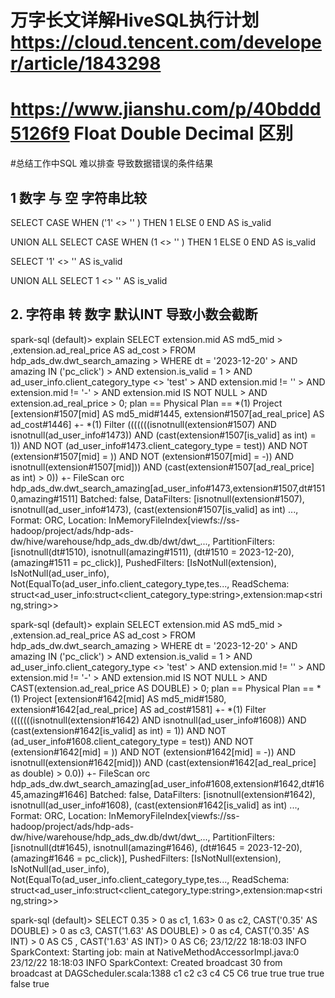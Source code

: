 
# 万字长文详解HiveSQL执行计划   https://cloud.tencent.com/developer/article/1843298
# https://www.jianshu.com/p/40bddd5126f9  Float Double Decimal 区别
#总结工作中SQL 难以排查 导致数据错误的条件结果
## 1 数字 与 空 字符串比较
SELECT 
CASE
  WHEN ('1'  <> '' ) THEN 1
  ELSE 0
END AS is_valid

UNION ALL
SELECT 
CASE
  WHEN (1  <> '' ) THEN 1
  ELSE 0
END AS is_valid


SELECT '1'  <> ''  AS is_valid

UNION ALL
SELECT 1  <> ''  AS is_valid

## 2. 字符串 转 数字 默认INT 导致小数会截断 
spark-sql (default)> explain SELECT extension.mid  AS md5_mid
                   > ,extension.ad_real_price  AS ad_cost
                   > FROM hdp_ads_dw.dwt_search_amazing
                   > WHERE  dt = '2023-12-20'
                   > AND amazing IN ('pc_click')
                   > AND extension.is_valid  = 1
                   > AND ad_user_info.client_category_type <> 'test'
                   > AND extension.mid != ''
                   > AND extension.mid != '-'
                   > AND extension.mid IS NOT NULL
                   > AND extension.ad_real_price > 0;
plan
== Physical Plan ==
*(1) Project [extension#1507[mid] AS md5_mid#1445, extension#1507[ad_real_price] AS ad_cost#1446]
+- *(1) Filter (((((((isnotnull(extension#1507) AND isnotnull(ad_user_info#1473)) AND (cast(extension#1507[is_valid] as int) = 1)) AND NOT (ad_user_info#1473.client_category_type = test)) AND NOT (extension#1507[mid] = )) AND NOT (extension#1507[mid] = -)) AND isnotnull(extension#1507[mid])) AND (cast(extension#1507[ad_real_price] as int) > 0))
   +- FileScan orc hdp_ads_dw.dwt_search_amazing[ad_user_info#1473,extension#1507,dt#1510,amazing#1511] Batched: false, DataFilters: [isnotnull(extension#1507), isnotnull(ad_user_info#1473), (cast(extension#1507[is_valid] as int) ..., Format: ORC, Location: InMemoryFileIndex[viewfs://ss-hadoop/project/ads/hdp-ads-dw/hive/warehouse/hdp_ads_dw.db/dwt/dwt_..., PartitionFilters: [isnotnull(dt#1510), isnotnull(amazing#1511), (dt#1510 = 2023-12-20), (amazing#1511 = pc_click)], PushedFilters: [IsNotNull(extension), IsNotNull(ad_user_info), Not(EqualTo(ad_user_info.client_category_type,tes..., ReadSchema: struct<ad_user_info:struct<client_category_type:string>,extension:map<string,string>>
   
   
   spark-sql (default)> explain SELECT extension.mid  AS md5_mid
                      > ,extension.ad_real_price  AS ad_cost
                      > FROM hdp_ads_dw.dwt_search_amazing
                      > WHERE  dt = '2023-12-20'
                      > AND amazing IN ('pc_click')
                      > AND extension.is_valid  = 1
                      > AND ad_user_info.client_category_type <> 'test'
                      > AND extension.mid != ''
                      > AND extension.mid != '-'
                      > AND extension.mid IS NOT NULL
                      > AND CAST(extension.ad_real_price AS DOUBLE) > 0;
   plan
   == Physical Plan ==
   *(1) Project [extension#1642[mid] AS md5_mid#1580, extension#1642[ad_real_price] AS ad_cost#1581]
   +- *(1) Filter (((((((isnotnull(extension#1642) AND isnotnull(ad_user_info#1608)) AND (cast(extension#1642[is_valid] as int) = 1)) AND NOT (ad_user_info#1608.client_category_type = test)) AND NOT (extension#1642[mid] = )) AND NOT (extension#1642[mid] = -)) AND isnotnull(extension#1642[mid])) AND (cast(extension#1642[ad_real_price] as double) > 0.0))
      +- FileScan orc hdp_ads_dw.dwt_search_amazing[ad_user_info#1608,extension#1642,dt#1645,amazing#1646] Batched: false, DataFilters: [isnotnull(extension#1642), isnotnull(ad_user_info#1608), (cast(extension#1642[is_valid] as int) ..., Format: ORC, Location: InMemoryFileIndex[viewfs://ss-hadoop/project/ads/hdp-ads-dw/hive/warehouse/hdp_ads_dw.db/dwt/dwt_..., PartitionFilters: [isnotnull(dt#1645), isnotnull(amazing#1646), (dt#1645 = 2023-12-20), (amazing#1646 = pc_click)], PushedFilters: [IsNotNull(extension), IsNotNull(ad_user_info), Not(EqualTo(ad_user_info.client_category_type,tes..., ReadSchema: struct<ad_user_info:struct<client_category_type:string>,extension:map<string,string>>
      
      
spark-sql (default)> SELECT 0.35 > 0 as c1, 1.63> 0 as c2,  CAST('0.35' AS DOUBLE) > 0 as c3,   CAST('1.63' AS DOUBLE) > 0 as c4, CAST('0.35' AS INT) > 0 AS C5 ,  CAST('1.63' AS INT)> 0 AS C6;
23/12/22 18:18:03 INFO SparkContext: Starting job: main at NativeMethodAccessorImpl.java:0
23/12/22 18:18:03 INFO SparkContext: Created broadcast 30 from broadcast at DAGScheduler.scala:1388
c1      c2      c3      c4      C5      C6
true    true    true    true    false   true